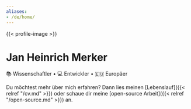 ```yaml
---
aliases:
- /de/home/
---
```


{{< profile-image >}}

# Jan Heinrich Merker

📚&nbsp;Wissenschaftler • 💻&nbsp;Entwickler • 🇪🇺&nbsp;Europäer

[<i class="fa-solid fa-envelope"></i>](mailto:heinrich@merker.id "E-Mail")
[<i class="fa-brands fa-github"></i>](https://github.com/janheinrichmerker "GitHub")
[<i class="fa-brands fa-bluesky"></i>](https://bsky.app/profile/heinrich.merker.id "BlueSky")
<a rel="me" href="https://mastodon.acm.org/@jhreimer" title="Mastodon"><i class="fa-brands fa-mastodon"></i></a>
[<i class="fa-brands fa-linkedin"></i>](https://linkedin.com/in/janheinrichmerker "LinkedIn")
[<i class="fa-solid fa-person-hiking"></i>](https://komoot.com/user/1467080411664 "Komoot")
[<i class="fa-brands fa-instagram"></i>](https://instagram.com/janheinrichmerker "Instagram")
[<i class="fa-brands fa-google-scholar"></i>](https://scholar.google.de/citations?user=CKodR1QAAAAJ "Google Scholar")
[<i class="fa-brands fa-orcid"></i>](https://orcid.org/0000-0003-1992-8696 "ORCiD")
[<i class="fa-brands fa-whatsapp"></i>](https://api.whatsapp.com/send/?phone=491749273954 "WhatsApp")
[<i class="fa-brands fa-paypal"></i>](https://paypal.me/HeinrichReimer/ "PayPal")

Du möchtest mehr über mich erfahren? Dann lies meinen [Lebenslauf]({{< relref "/cv.md" >}}) oder schaue dir meine [open-source Arbeit]({{< relref "/open-source.md" >}}) an.

[//]: # (🎄 Mach mit beim großen [Weihnachts-Emoji-Quiz]&#40;{{< relref "/christmas-emoji.md" >}}&#41;! 🎄)

